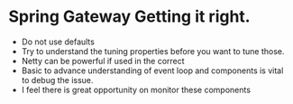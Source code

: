 # Spring Gateway Getting it right.

- Do not use defaults
- Try to understand the tuning properties before you want to tune those.
- Netty can be powerful if used in the correct
- Basic to advance understanding of event loop and components is vital to debug the issue.
- I feel there is great opportunity on monitor these components
